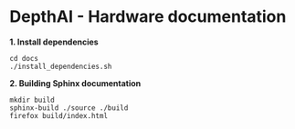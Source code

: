 # DepthAI - Hardware documentation

**1. Install dependencies**

```
cd docs
./install_dependencies.sh
```

**2. Building Sphinx documentation**

```
mkdir build
sphinx-build ./source ./build
firefox build/index.html
```
